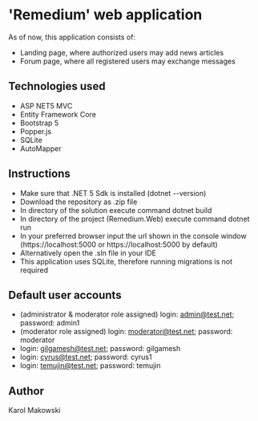# 'Remedium' web application
As of now, this application consists of:
* Landing page, where authorized users may add news articles
* Forum page, where all registered users may exchange messages

## Technologies used
* ASP NET5 MVC
* Entity Framework Core
* Bootstrap 5
* Popper.js
* SQLite
* AutoMapper

## Instructions
* Make sure that .NET 5 Sdk is installed (dotnet --version)
* Download the repository as .zip file
* In directory of the solution execute command dotnet build
* In directory of the project (Remedium.Web) execute command dotnet run
* In your preferred browser input the url shown in the console window (https://localhost:5000 or https://localhost:5000 by default)
* Alternatively open the .sln file in your IDE
* This application uses SQLite, therefore running migrations is not required

## Default user accounts
* (administrator & moderator role assigned) login: admin@test.net; password: admin1
* (moderator role assigned) login: moderator@test.net; password: moderator
* login: gilgamesh@test.net; password: gilgamesh
* login: cyrus@test.net; password: cyrus1
* login: temujin@test.net; password: temujin

## Author
Karol Makowski
